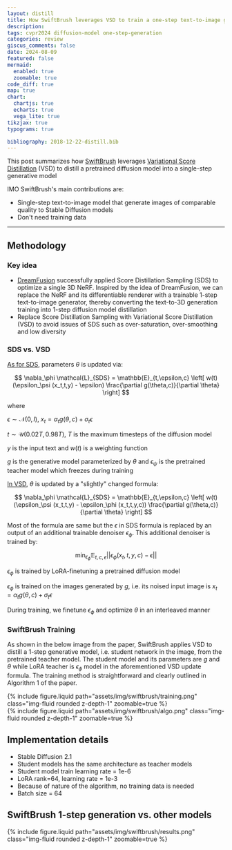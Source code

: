 ```yaml
---
layout: distill
title: How SwiftBrush leverages VSD to train a one-step text-to-image generative model
description:
tags: cvpr2024 diffusion-model one-step-generation
categories: review
giscus_comments: false
date: 2024-08-09
featured: false
mermaid:
  enabled: true
  zoomable: true
code_diff: true
map: true
chart:
  chartjs: true
  echarts: true
  vega_lite: true
tikzjax: true
typograms: true

bibliography: 2018-12-22-distill.bib
---
```


This post summarizes how [SwiftBrush](https://arxiv.org/pdf/2312.05239) leverages [Variational Score Distillation](https://github.com/thu-ml/prolificdreamer) (VSD) to distill a pretrained diffusion model into a single-step generative model

IMO SwiftBrush's main contributions are:
- Single-step text-to-image model that generate images of comparable quality to Stable Diffusion models
- Don't need training data
   
---

## Methodology

### Key idea

- [DreamFusion](https://dreamfusion3d.github.io/) successfully applied Score Distillation Sampling (SDS) to optimize a single 3D NeRF. Inspired by the idea of DreamFusion, we can replace the NeRF and its differentiable renderer with a trainable 1-step text-to-image generator, thereby converting the text-to-3D generation training into 1-step diffusion model distillation
- Replace Score Distillation Sampling with Variational Score Distillation (VSD) to avoid issues of SDS such as over-saturation, over-smoothing and low diversity

### SDS vs. VSD

<u>As for SDS</u>, parameters $\theta$ is updated via:

$$
\nabla_\phi \mathcal{L}_{SDS} = \mathbb{E}_{t,\epsilon,c} \left[ w(t)(\epsilon_\psi (x_t,t,y) - \epsilon) \frac{\partial g(\theta,c)}{\partial \theta}  \right]
$$

where 

$\epsilon \sim \mathcal{N}(0,I)$, $x_t=\alpha_t g(\theta,c) + \sigma_t \epsilon$

$t \sim \mathcal{U}(0.02T,0.98T)$, $T$ is the maximum timesteps of the diffusion model

$y$ is the input text and $w(t)$ is a weighting function

$g$ is the generative model parameterized by $\theta$ and $\epsilon_\psi$ is the pretrained teacher model which freezes during training

<u>In VSD</u>, $\theta$ is updated by a "slightly" changed formula:

$$
\nabla_\phi \mathcal{L}_{SDS} = \mathbb{E}_{t,\epsilon,c} \left[ w(t)(\epsilon_\psi (x_t,t,y) - \epsilon_\phi (x_t,t,y,c)) \frac{\partial g(\theta,c)}{\partial \theta}  \right]
$$

Most of the formula are same but the $\epsilon$ in SDS formula is replaced by an output of an additional trainable denoiser $\epsilon_\phi$. This additional denoiser is trained by:

$$
\min_{\epsilon_\phi} \mathbb{E}_{t,c,\epsilon} || \epsilon_\phi (x_t,t,y,c) - \epsilon ||
$$

$\epsilon_\phi$ is trained by LoRA-finetuning a pretrained diffusion model

$\epsilon_\phi$ is trained on the images generated by $g$, i.e. its noised input image is $x_t=\alpha_t g(\theta,c) + \sigma_t \epsilon$

During training, we finetune $\epsilon_\phi$ and optimize $\theta$ in an interleaved manner

### SwiftBrush Training

As shown in the below image from the paper, SwiftBrush applies VSD to distill a 1-step generative model, i.e. student network in the image, from the pretrained teacher model. The student model and its parameters are $g$ and $\theta$ while LoRA teacher is $\epsilon_\phi$ model in the aforementioned VSD update formula. The training method is straightforward and clearly outlined in Algorithm 1 of the paper.

<div class="row">
  <div class="col-sm mt-3 mt-md-0">
      {% include figure.liquid path="assets/img/swiftbrush/training.png" class="img-fluid rounded z-depth-1" zoomable=true %}
  </div>
</div>

<div class="row">
  <!-- <div class="col-sm mt-3 mt-md-0"></div> -->
  <div class="mx-auto col-sm-8 mt-3 mt-md-0">
      {% include figure.liquid path="assets/img/swiftbrush/algo.png" class="img-fluid rounded z-depth-1" zoomable=true %}
  </div>
  <!-- <div class="col-sm mt-3 mt-md-0"></div> -->
</div>

## Implementation details

- Stable Diffusion 2.1
- Student models has the same architecture as teacher models
- Student model train learning rate = 1e-6
- LoRA rank=64, learning rate = 1e-3
- Because of nature of the algorithm, no training data is needed
- Batch size = 64

## SwiftBrush 1-step generation vs. other models

<div class="row">
  <div class="col-sm mt-3 mt-md-0">
      {% include figure.liquid path="assets/img/swiftbrush/results.png" class="img-fluid rounded z-depth-1" zoomable=true %}
  </div>
</div>
